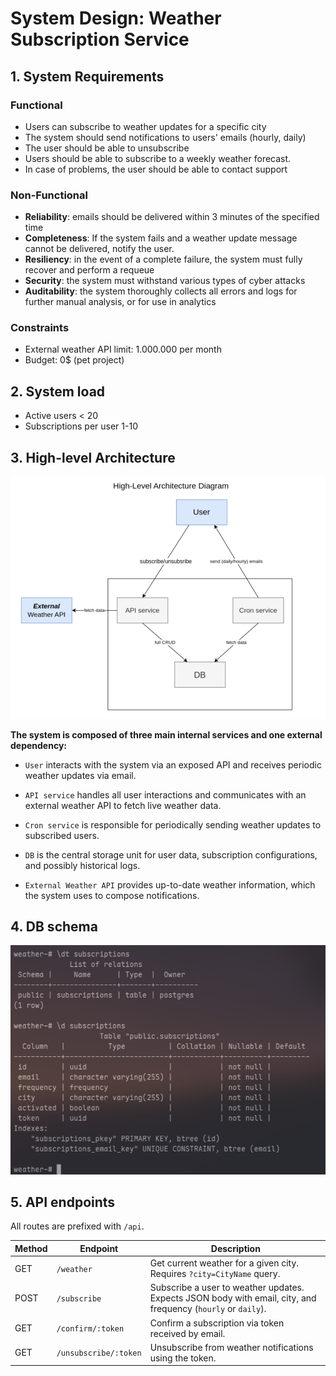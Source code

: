 # System Design: Weather Subscription Service

## 1. System Requirements

### Functional

- Users can subscribe to weather updates for a specific city
- The system should send notifications to users' emails (hourly, daily)
- The user should be able to unsubscribe
- Users should be able to subscribe to a weekly weather forecast.
- In case of problems, the user should be able to contact support

### Non-Functional

- **Reliability**: emails should be delivered within 3 minutes of the specified time
- **Completeness**: If the system fails and a weather update message cannot be delivered, notify the user.
- **Resiliency**: in the event of a complete failure, the system must fully recover and perform a requeue
- **Security**: the system must withstand various types of cyber attacks
- **Auditability**: the system thoroughly collects all errors and logs for further manual analysis, or for use in analytics

### Constraints

- External weather API limit: 1.000.000 per month
- Budget: 0$ (pet project)

## 2. System load

- Active users < 20
- Subscriptions per user 1-10

## 3. High-level Architecture

![img.png](./high-level-architecture-diagram.png)

**The system is composed of three main internal services and one external dependency:**

- `User` interacts with the system via an exposed API and receives periodic weather updates via email.

- `API service` handles all user interactions and communicates with an external weather API to fetch live weather data.

- `Cron service` is responsible for periodically sending weather updates to subscribed users.

- `DB` is the central storage unit for user data, subscription configurations, and possibly historical logs.

- `External Weather API` provides up-to-date weather information, which the system uses to compose notifications.

## 4. DB schema

![img.png](./db-relations.png)

## 5. API endpoints

All routes are prefixed with `/api`.

| Method | Endpoint              | Description                                                                |
|--------|-----------------------|----------------------------------------------------------------------------|
| GET    | `/weather`            | Get current weather for a given city. Requires `?city=CityName` query.     |
| POST   | `/subscribe`          | Subscribe a user to weather updates. Expects JSON body with email, city, and frequency (`hourly` or `daily`). |
| GET    | `/confirm/:token`     | Confirm a subscription via token received by email.                        |
| GET    | `/unsubscribe/:token` | Unsubscribe from weather notifications using the token.                    |
